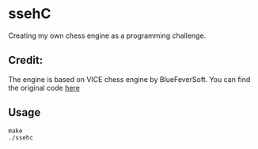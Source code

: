 # ssehC
Creating my own chess engine as a programming challenge. 

## Credit:
The engine is based on VICE chess engine by BlueFeverSoft. You can find the original code [here](https://github.com/bluefeversoft/vice)

## Usage
```
make
./ssehc
```
